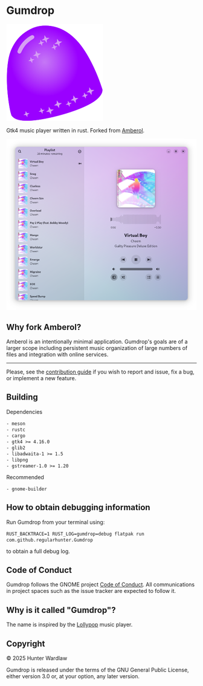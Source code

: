 Gumdrop
=======

<img src="data/icons/hicolor/scalable/apps/com.github.regularhunter.Gumdrop.svg">

Gtk4 music player written in rust. Forked from [Amberol](https://gitlab.gnome.org/World/amberol).

![Application screenshot](data/screenshots/gumdrop.png)


Why fork Amberol?
-----------------------------------

Amberol is an intentionally minimal application. Gumdrop's goals are of a larger scope including 
persistent music organization of large numbers of files and integration with online services.

------------

Please, see the [contribution guide](./CONTRIBUTING.md) if you wish to report
and issue, fix a bug, or implement a new feature.


Building
-----------------------------------

Dependencies
```
- meson
- rustc
- cargo
- gtk4 >= 4.16.0
- glib2
- libadwaita-1 >= 1.5
- libpng
- gstreamer-1.0 >= 1.20
```

Recommended
```
- gnome-builder
```

How to obtain debugging information
-----------------------------------

Run Gumdrop from your terminal using:

    RUST_BACKTRACE=1 RUST_LOG=gumdrop=debug flatpak run com.github.regularhunter.Gumdrop

to obtain a full debug log.

Code of Conduct
-----------------------------------

Gumdrop follows the GNOME project [Code of Conduct](./code-of-conduct.md). All
communications in project spaces such as the issue tracker are expected to follow it.

Why is it called "Gumdrop"?
-----------------------------------

The name is inspired by the [Lollypop](https://gitlab.gnome.org/World/lollypop) music player.

Copyright
-----------------------------------

© 2025 Hunter Wardlaw

Gumdrop is released under the terms of the GNU General Public License, either
version 3.0 or, at your option, any later version.
